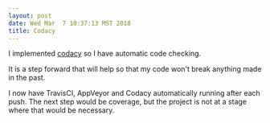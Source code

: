 ```yaml
---
layout: post
date: Wed Mar  7 10:37:13 MST 2018
title: Codacy
---
```

I implemented [codacy](https://www.codacy.com/) so I have automatic code checking.

It is a step forward that will help so that my code won't break anything made in the past. 

I now have TravisCI, AppVeyor and Codacy automatically running after each push. The next step would be coverage, but the project is not at a stage where that would be necessary.